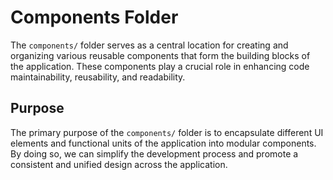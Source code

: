 # Components Folder

The `components/` folder  serves as a central location for creating and organizing various reusable components that form the building blocks of the application. These components play a crucial role in enhancing code maintainability, reusability, and readability.

## Purpose

The primary purpose of the `components/` folder is to encapsulate different UI elements and functional units of the application into modular components. By doing so, we can simplify the development process and promote a consistent and unified design across the application.
